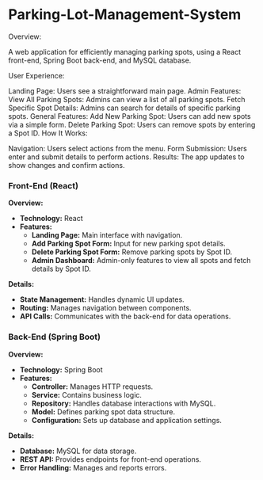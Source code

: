 # Parking-Lot-Management-System

Overview:

A web application for efficiently managing parking spots, using a React front-end, Spring Boot back-end, and MySQL database.

User Experience:

Landing Page: Users see a straightforward main page.
Admin Features:
View All Parking Spots: Admins can view a list of all parking spots.
Fetch Specific Spot Details: Admins can search for details of specific parking spots.
General Features:
Add New Parking Spot: Users can add new spots via a simple form.
Delete Parking Spot: Users can remove spots by entering a Spot ID.
How It Works:

Navigation: Users select actions from the menu.
Form Submission: Users enter and submit details to perform actions.
Results: The app updates to show changes and confirm actions.

### Front-End (React)

**Overview:**
- **Technology:** React
- **Features:**
  - **Landing Page:** Main interface with navigation.
  - **Add Parking Spot Form:** Input for new parking spot details.
  - **Delete Parking Spot Form:** Remove parking spots by Spot ID.
  - **Admin Dashboard:** Admin-only features to view all spots and fetch details by Spot ID.

**Details:**
- **State Management:** Handles dynamic UI updates.
- **Routing:** Manages navigation between components.
- **API Calls:** Communicates with the back-end for data operations.

### Back-End (Spring Boot)

**Overview:**
- **Technology:** Spring Boot
- **Features:**
  - **Controller:** Manages HTTP requests.
  - **Service:** Contains business logic.
  - **Repository:** Handles database interactions with MySQL.
  - **Model:** Defines parking spot data structure.
  - **Configuration:** Sets up database and application settings.

**Details:**
- **Database:** MySQL for data storage.
- **REST API:** Provides endpoints for front-end operations.
- **Error Handling:** Manages and reports errors.
